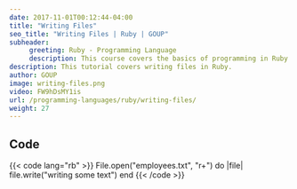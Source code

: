 ```yaml
---
date: 2017-11-01T00:12:44-04:00
title: "Writing Files"
seo_title: "Writing Files | Ruby | GOUP"
subheader:
     greeting: Ruby - Programming Language
     description: This course covers the basics of programming in Ruby. Work your way through the videos/articles and I'll teach you everything you need to know to start your programming journey!
description: This tutorial covers writing files in Ruby.
author: GOUP
image: writing-files.png
video: FW9hDsMY1is
url: /programming-languages/ruby/writing-files/
weight: 27
---
```


## Code

{{< code lang="rb" >}}
File.open("employees.txt", "r+") do |file|
     file.write("writing some text")
end
{{< /code >}}